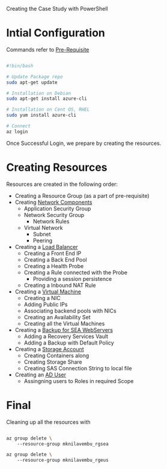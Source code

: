 Creating the Case Study with PowerShell

# Intial Configuration
Commands refer to [Pre-Requisite](./000prerequisite.ps1)
```bash

#!bin/bash

# Update Package repo
sudo apt-get update

# Installation on Debian
sudo apt-get install azure-cli

# Installation on Cent OS, RHEL
sudo yum install azure-cli

# Connect
az login

```

Once Successful Login, we prepare by creating the resources.

# Creating Resources
Resources are created in the following order:
- Creating a Resource Group (as a part of pre-requisite)
- Creating [Network Components](001network.sh)
	- Application Security Group
	- Network Security Group
		- Network Rules
	- Virtual Network
		- Subnet
		- Peering
- Creating a [Load Balancer](002loadbalancer.sh)
	- Creating a Front End IP
	- Creating a Back End Pool
	- Creating a Health Probe
	- Creating a Rule connected with the Probe
		- Providing a session persistence
	- Creating a Inbound NAT Rule
- Creating a [Virtual Machine](003virtualmachine.sh)
	- Creating a NIC
	- Adding Public IPs
	- Associating backend pools with NICs
	- Creating an Availability Set
	- Creating all the Virtual Machines
- Creating a [Backup for SEA WebServers](004bkp.sh)
	- Adding a Recovery Services Vault
	- Adding a Backup with Default Policy
- Creating a [Storage Account](005strg.sh)
	- Creating Containers along
	- Creating Storage Share
	- Creating SAS Connection String to local file
- Creating an [AD User](006identity.sh)
	- Assingning users to Roles in required Scope

# Final
Cleaning up all the resources with
```bash

az group delete \ 
	--resource-group mknilavembu_rgsea

az group delete \ 
	--resource-group mknilavembu_rgeus

```